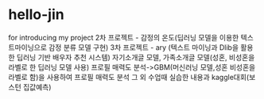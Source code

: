 # hello-jin
for introducing my project
2차 프로젝트 - 감정의 온도(딥러닝 모델을 이용한 텍스트마이닝으로 감정 분류 모델 구현)
3차 프로젝트 - ary (텍스트 마이닝과 Dlib을 활용한 딥러닝 기반 배우자 추천 시스템)
자기소개글 모델, 가족소개글 모델(성혼, 비성혼을 라벨로 한 딥러닝 모델 사용)
프로필 매력도 분석->GBM(머신러닝 모델,성혼 비성혼을 라벨로 함)을 사용하여 프로필 매력도 분석
그 외 수업때 실습한 내용과 kaggle대회(보스턴 집값예측)
